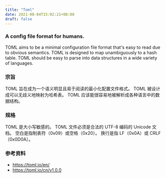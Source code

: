 ```yaml
---
title: "Toml"
date: 2021-08-04T15:02:21+08:00
draft: false
---
```


### A config file format for humans.

TOML aims to be a minimal configuration file format that's easy to read due to obvious semantics. TOML is designed to map unambiguously to a hash table. TOML should be easy to parse into data structures in a wide variety of languages.

### 宗旨
TOML 旨在成为一个语义明显且易于阅读的最小化配置文件格式。
TOML 被设计成可以无歧义地映射为哈希表。
TOML 应该能很容易地被解析成各种语言中的数据结构。

### 规格
TOML 是大小写敏感的。
TOML 文件必须是合法的 UTF-8 编码的 Unicode 文档。
空白是指制表符（0x09）或空格（0x20）。
换行是指 LF（0x0A）或 CRLF（0x0D0A）。

### 参考资料

- https://toml.io/en/
- https://toml.io/cn/v1.0.0